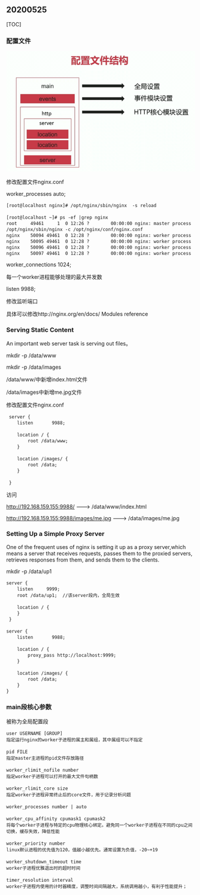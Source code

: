 ## 20200525

[TOC]

### 配置文件

![img](pics/nginx_20200525/企业微信截图_15903990121377.png)

修改配置文件nginx.conf

worker_processes  auto;

```shell
[root@localhost nginx]# /opt/nginx/sbin/nginx  -s reload

[root@localhost ~]# ps -ef |grep nginx
root     49461     1  0 12:26 ?        00:00:00 nginx: master process /opt/nginx/sbin/nginx -c /opt/nginx/conf/nginx.conf
nginx    50094 49461  0 12:28 ?        00:00:00 nginx: worker process
nginx    50095 49461  0 12:28 ?        00:00:00 nginx: worker process
nginx    50096 49461  0 12:28 ?        00:00:00 nginx: worker process
nginx    50097 49461  0 12:28 ?        00:00:00 nginx: worker process
```

worker_connections  1024;

每一个worker进程能够处理的最大并发数

listen       9988;

修改监听端口

具体可以修改http://nginx.org/en/docs/ Modules reference



### Serving Static Content

An important web server task is serving out files。

mkdir -p /data/www

mkdir -p /data/images

/data/www/中新增index.html文件

/data/images中新增me.jpg文件

修改配置文件nginx.conf

```shell
 server {
    listen       9988;

    location / {
        root /data/www;
    }

    location /images/ {
        root /data;
    }

 }
```
访问

http://192.168.159.155:9988/ ---> /data/www/index.html

http://192.168.159.155:9988/images/me.jpg ---> /data/images/me.jpg



### Setting Up a Simple Proxy Server

One of the frequent uses of nginx is setting it up as a proxy server,which means a server that receives requests, passes them to the proxied servers, retrieves responses from them, and sends them to the clients.

mkdir -p /data/up1

```shell
server {
    listen     9999;
    root /data/up1;  //该server段内，全局生效

    location / {
    }
 }
 
server {
	listen       9988;

	location / {
		proxy_pass http://localhost:9999;
	}

	location /images/ {
		root /data;
	}
}
```

### main段核心参数

被称为全局配置段

```shell
user USERNAME [GROUP]
指定运行nginx的worker子进程的属主和属组，其中属组可以不指定

pid FILE
指定master主进程的pid文件存放路径

worker_rlimit_nofile number
指定worker子进程可以打开的最大文件句柄数

worker_rlimit_core size
指定worker子进程异常终止后的core文件，用于记录分析问题

worker_processes number | auto 

worker_cpu_affinity cpumask1 cpumask2
将每个worker子进程与特定的cpu物理核心绑定。避免同一个worker子进程在不同的cpu之间切换，缓存失效，降低性能

worker_priority number
linux默认进程的优先值为120，值越小越优先。通常设置为负值，-20~+19

worker_shutdown_timeout time
worker子进程优雅退出时的超时时间

timer_resolution interval
worker子进程内使用的计时器精度，调整时间间隔越大，系统调用越小，有利于性能提升；
```



